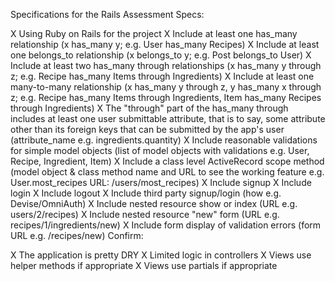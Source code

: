 Specifications for the Rails Assessment
Specs:

X Using Ruby on Rails for the project
X Include at least one has_many relationship (x has_many y; e.g. User has_many Recipes)
X Include at least one belongs_to relationship (x belongs_to y; e.g. Post belongs_to User)
X Include at least two has_many through relationships (x has_many y through z; e.g. Recipe has_many Items through Ingredients)
X Include at least one many-to-many relationship (x has_many y through z, y has_many x through z; e.g. Recipe has_many Items through Ingredients, Item has_many Recipes through Ingredients)
X The "through" part of the has_many through includes at least one user submittable attribute, that is to say, some attribute other than its foreign keys that can be submitted by the app's user (attribute_name e.g. ingredients.quantity)
X Include reasonable validations for simple model objects (list of model objects with validations e.g. User, Recipe, Ingredient, Item)
X Include a class level ActiveRecord scope method (model object & class method name and URL to see the working feature e.g. User.most_recipes URL: /users/most_recipes)
X Include signup
X Include login
X Include logout
X Include third party signup/login (how e.g. Devise/OmniAuth)
X Include nested resource show or index (URL e.g. users/2/recipes)
X Include nested resource "new" form (URL e.g. recipes/1/ingredients/new)
X Include form display of validation errors (form URL e.g. /recipes/new)
Confirm:

X The application is pretty DRY
X Limited logic in controllers
X Views use helper methods if appropriate
X Views use partials if appropriate